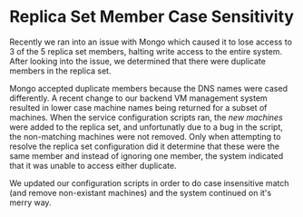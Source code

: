 # Replica Set Member Case Sensitivity

Recently we ran into an issue with Mongo which caused it to lose access to 3 of the 5 replica set members, halting write access to the entire system.  After looking into the issue, we determined that there were duplicate members in the replica set.  

Mongo accepted duplicate members because the DNS names were cased differently.  A recent change to our backend VM management system resulted in lower case machine names being returned for a subset of machines.  When the service configuration scripts ran, the *new machines* were added to the replica set, and unfortunatly due to a bug in the script, the non-matching machines were not removed.  Only when attempting to resolve the replica set configuration did it determine that these were the same member and instead of ignoring one member, the system indicated that it was unable to access either duplicate.

We updated our configuration scripts in order to do case insensitive match (and remove non-existant machines) and the system continued on it's merry way.
